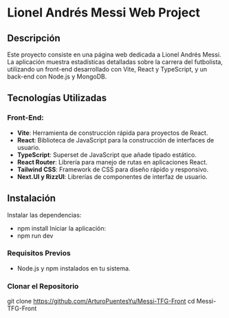 # Lionel Andrés Messi Web Project

## Descripción

Este proyecto consiste en una página web dedicada a Lionel Andrés Messi. La aplicación muestra estadísticas detalladas sobre la carrera del futbolista, utilizando un front-end desarrollado con Vite, React y TypeScript, y un back-end con Node.js y MongoDB.

## Tecnologías Utilizadas

### Front-End:
- **Vite**: Herramienta de construcción rápida para proyectos de React.
- **React**: Biblioteca de JavaScript para la construcción de interfaces de usuario.
- **TypeScript**: Superset de JavaScript que añade tipado estático.
- **React Router**: Librería para manejo de rutas en aplicaciones React.
- **Tailwind CSS**: Framework de CSS para diseño rápido y responsivo.
- **Next.UI y RizzUI**: Librerías de componentes de interfaz de usuario.

## Instalación

Instalar las dependencias:
- npm install
Iniciar la aplicación:
- npm run dev

### Requisitos Previos
- Node.js y npm instalados en tu sistema.

### Clonar el Repositorio
git clone https://github.com/ArturoPuentesYu/Messi-TFG-Front
cd Messi-TFG-Front
